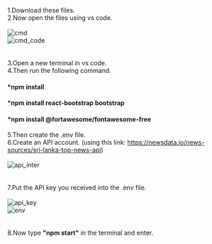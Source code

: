 1.Download these files.</br>
2.Now open the files using vs code.</br></br>
![cmd](https://github.com/user-attachments/assets/1aaf662b-51d4-4710-9642-0c4c13078670)</br>
![cmd_code](https://github.com/user-attachments/assets/c4271cc7-6d89-4260-91a1-86a1f5ba9406)</br></br></br>
3.Open a new terminal in vs code.</br>
4.Then run the following command.</br>
<h4>*npm install</h4>
<h4>*npm install react-bootstrap bootstrap</h4>
<h4>*npm install @fortawesome/fontawesome-free</h4>

5.Then create the .env file.</br>
6.Create an API account. (using this link: https://newsdata.io/news-sources/sri-lanka-top-news-api)</br></br>
![api_inter](https://github.com/user-attachments/assets/e1efd855-22af-42cc-8263-965ab1270f73)</br></br></br>
7.Put the API key you received into the .env file.</br></br>
![api_key](https://github.com/user-attachments/assets/443ccd40-ee11-4082-9463-54c6d5d7a818)</br>
![env](https://github.com/user-attachments/assets/551130c1-3796-480d-9297-b169d9597202) </br></br></br>
8.Now type <b>"npm start"</b> in the terminal and enter.
